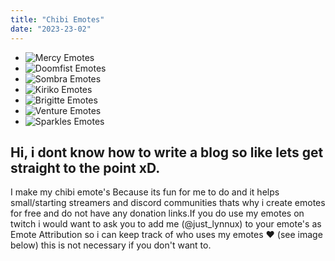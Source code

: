 ```yaml
---
title: "Chibi Emotes"
date: "2023-23-02"
---
```


<section class="blog-image-section">
    <ul class="blog-image-list has-scrollbar">
        <li class="blog-image-item">
        <a>
            <img src="/assets/images/Mercy.webp" alt="Mercy Emotes"/>
        </a>
        </li>
        <li class="blog-image-item">
        <a>
            <img src="/assets/images/Doomfist.webp" alt="Doomfist Emotes"/>
        </a>
        </li>
        <li class="blog-image-item">
        <a>
            <img src="/assets/images/Sombra.webp" alt="Sombra Emotes"/>
        </a>
        </li>
        <li class="blog-image-item">
        <a>
            <img src="/assets/images/Kiriko.webp" alt="Kiriko Emotes"/>
        </a>
        </li>
        <li class="blog-image-item">
        <a>
            <img src="/assets/images/Brigitte.webp" alt="Brigitte Emotes"/>
        </a>
        </li>
        <li class="blog-image-item">
        <a>
            <img src="/assets/images/Venture.webp" alt="Venture Emotes"/>
        </a>
        </li>
        <li class="blog-image-item">
            <a>
                <img src="/assets/images/Sparkles.webp" alt="Sparkles Emotes"/>
            </a>
        </li>
    </ul>
</section>

## Hi, i dont know how to write a blog so like lets get straight to the point xD.

I make my chibi emote's Because its fun for me to do and it helps small/starting streamers and discord communities thats why i create emotes for free and do not have any donation links.If you do use my emotes on twitch i would want to ask you to add me (@just_lynnux) to your emote's as Emote Attribution so i can keep track of who uses my emotes ❤️ (see image below) this is not necessary if you don't want to.

<img className="blog-image" src="/assets/images/Chibi-Preview.webp" alt image/>
